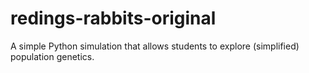 # redings-rabbits-original
A simple Python simulation that allows students to explore (simplified) population genetics.
